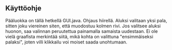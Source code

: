 ## Käyttöohje

Pääluokka on tällä hetkellä GUI.java.
Ohjaus hiirellä. Aluksi valitaan yksi pala, sitten joku viereinen siten, että muodostuu kolmen rivi. Jos valitsee aluksi huonon, saa valinnan peruutettua painamalla samaista uudestaan. Ei ole vielä graafista merkintää siitä, mikä kohta on valittuna "ensimmäiseksi palaksi", joten villi klikkailu voi moiset saada unohtumaan.